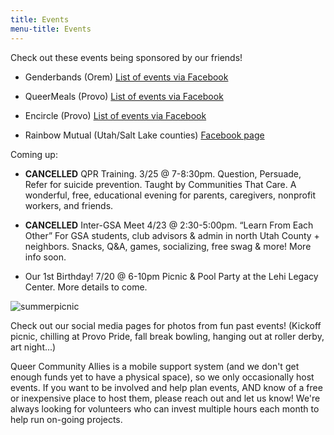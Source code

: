 ```yaml
---
title: Events
menu-title: Events
---
```



Check out these events being sponsored by our friends!

- Genderbands (Orem) [List of events via Facebook](https://www.facebook.com/pg/genderbands/events/)

- QueerMeals (Provo) [List of events via Facebook](https://www.facebook.com/pg/queermeals/events/?ref=page_internal)

- Encircle (Provo) [List of events via Facebook](https://www.facebook.com/pg/EncircleProvo/events/?ref=page_internal) 

- Rainbow Mutual (Utah/Salt Lake counties) [Facebook page](https://www.facebook.com/RainbowMutual/)


Coming up: 

- **CANCELLED** QPR Training. 3/25 @ 7-8:30pm. Question, Persuade, Refer for suicide prevention. Taught by Communities That Care. A wonderful, free, educational evening for parents, caregivers, nonprofit workers, and friends. 

- **CANCELLED** Inter-GSA Meet 4/23 @ 2:30-5:00pm. “Learn From Each Other” For GSA students, club advisors & admin in north Utah County + neighbors. Snacks, Q&A, games, socializing, free swag & more! More info soon.   

- Our 1st Birthday! 7/20 @ 6-10pm Picnic & Pool Party at the Lehi Legacy Center. More details to come.  

![summerpicnic](files/flyersummerpicnicmini.jpg)

Check out our social media pages for photos from fun past events! (Kickoff picnic, chilling at Provo Pride, fall break bowling, hanging out at roller derby, art night...)


Queer Community Allies is a mobile support system (and we don't get enough funds yet to have a physical space), so we only occasionally host events. If you want to be involved and help plan events, AND know of a free or inexpensive place to host them, please reach out and let us know! We're always looking for volunteers who can invest multiple hours each month to help run on-going projects. 
